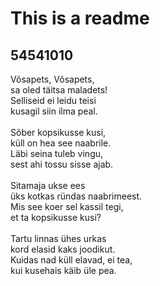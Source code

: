 # This is a readme

## 54541010
Võsapets, Võsapets,<br>
sa oled täitsa maladets!<br>
Selliseid ei leidu teisi<br>
kusagil siin ilma peal.<br>
<br>
Sõber kopsikusse kusi,<br>
küll on hea see naabrile.<br>
Läbi seina tuleb vingu,<br>
sest ahi tossu sisse ajab.<br>
<br>
Sitamaja ukse ees<br>
üks kotkas ründas naabrimeest.<br>
Mis see koer sel kassil tegi,<br>
et ta kopsikusse kusi?<br>
<br>
Tartu linnas ühes urkas<br>
kord elasid kaks joodikut.<br>
Kuidas nad küll elavad, ei tea,<br>
kui kusehais käib üle pea.
